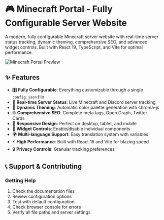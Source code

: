 # 🎮 Minecraft Portal - Fully Configurable Server Website

A modern, fully configurable Minecraft server website with real-time server status tracking, dynamic theming, comprehensive SEO, and advanced widget controls. Built with React 19, TypeScript, and Vite for optimal performance.

![Minecraft Portal Preview](ReactVer/public/img/title.png)

## ✨ Features

- 🎛️ **Fully Configurable**: Everything customizable through a single `config.json` file
- 🔄 **Real-time Server Status**: Live Minecraft and Discord server tracking
- 🎨 **Dynamic Theming**: Automatic color palette generation with chroma-js
- 🌐 **Comprehensive SEO**: Complete meta tags, Open Graph, Twitter Cards
- 📱 **Responsive Design**: Perfect on desktop, tablet, and mobile
- 🎯 **Widget Controls**: Enable/disable individual components
- 🌍 **Multi-language Support**: Easy translation system with variables
- ⚡ **High Performance**: Built with React 19 and Vite for blazing speed
- 🔒 **Privacy Controls**: Granular tracking preferences

## 📞 Support & Contributing

### Getting Help
1. Check the documentation files
2. Review configuration options
3. Test with default configuration
4. Check browser console for errors
5. Verify all file paths and server settings
